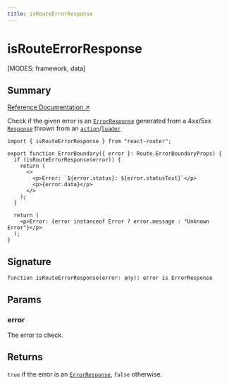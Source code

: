 ```yaml
---
title: isRouteErrorResponse
---
```


# isRouteErrorResponse

<!--
⚠️ ⚠️ IMPORTANT ⚠️ ⚠️ 

Thank you for helping improve our documentation!

This file is auto-generated from the JSDoc comments in the source
code, so please edit the JSDoc comments in the file below and this
file will be re-generated once those changes are merged.

https://github.com/remix-run/react-router/blob/main/packages/react-router/lib/router/utils.ts
-->

[MODES: framework, data]

## Summary

[Reference Documentation ↗](https://api.reactrouter.com/v7/functions/react_router.isRouteErrorResponse.html)

Check if the given error is an [`ErrorResponse`](https://api.reactrouter.com/v7/types/react_router.ErrorResponse.html) generated from a 4xx/5xx
[`Response`](https://developer.mozilla.org/en-US/docs/Web/API/Response)
thrown from an [`action`](../../start/framework/route-module#action)/[`loader`](../../start/framework/route-module#loader)

```tsx
import { isRouteErrorResponse } from "react-router";

export function ErrorBoundary({ error }: Route.ErrorBoundaryProps) {
  if (isRouteErrorResponse(error)) {
    return (
      <>
        <p>Error: `${error.status}: ${error.statusText}`</p>
        <p>{error.data}</p>
      </>
    );
  }

  return (
    <p>Error: {error instanceof Error ? error.message : "Unknown Error"}</p>
  );
}
```

## Signature

```tsx
function isRouteErrorResponse(error: any): error is ErrorResponse
```

## Params

### error

The error to check.

## Returns

`true` if the error is an [`ErrorResponse`](https://api.reactrouter.com/v7/types/react_router.ErrorResponse.html), `false` otherwise.

